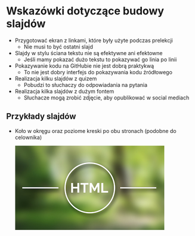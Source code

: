 # Wskazówki dotyczące budowy slajdów

* Przygotować ekran z linkami, które były użyte podczas prelekcji
    + Nie musi to być ostatni slajd
* Slajdy w stylu ściana tekstu nie są efektywne ani efektowne
    + Jeśli mamy pokazać dużo tekstu to pokazywać go linia po linii
* Pokazywanie kodu na GitHubie nie jest dobrą praktykwą
    + To nie jest dobry interfejs do pokazywania kodu źródłowego
* Realizacja kilku slajdów z quizem
    + Pobudzi to słuchaczy do odpowiadania na pytania
* Realizacja kilka slajdów z dużym fontem
    + Słuchacze mogą zrobić zdjęcie, aby opublikować w social mediach

## Przykłady slajdów

* Koło w okręgu oraz poziome kreski po obu stronach (podobne do celownika)

    ![](../images/example-slides/example-slides-1.jpg)
